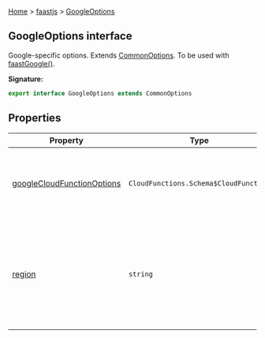 [Home](./index) &gt; [faastjs](./faastjs.md) &gt; [GoogleOptions](./faastjs.googleoptions.md)

## GoogleOptions interface

Google-specific options. Extends [CommonOptions](./faastjs.commonoptions.md)<!-- -->. To be used with [faastGoogle()](./faastjs.faastgoogle.md)<!-- -->.

<b>Signature:</b>

```typescript
export interface GoogleOptions extends CommonOptions 
```

## Properties

|  Property | Type | Description |
|  --- | --- | --- |
|  [googleCloudFunctionOptions](./faastjs.googleoptions.googlecloudfunctionoptions.md) | `CloudFunctions.Schema$CloudFunction` | Additional options to pass to Google Cloud Function creation. |
|  [region](./faastjs.googleoptions.region.md) | `string` | The region to create resources in. Garbage collection is also limited to this region. Default: `"us-central1"`<!-- -->. |

